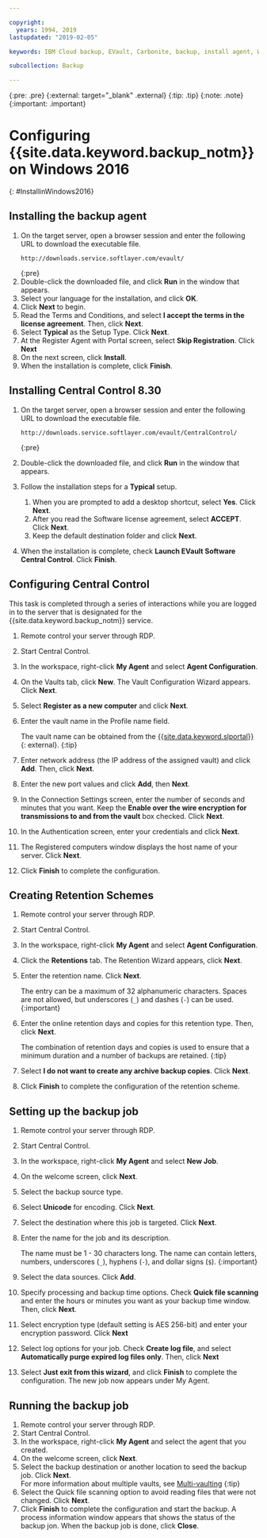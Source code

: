 ```yaml
---

copyright:
  years: 1994, 2019
lastupdated: "2019-02-05"

keywords: IBM Cloud backup, EVault, Carbonite, backup, install agent, Windows

subcollection: Backup

---
```

{:pre: .pre}
{:external: target="_blank" .external}
{:tip: .tip}
{:note: .note}
{:important: .important}

# Configuring {{site.data.keyword.backup_notm}} on Windows 2016
{: #InstallinWindows2016}

## Installing the backup agent

1. On the target server, open a browser session and enter the following URL to download the executable file.
   ```
   http://downloads.service.softlayer.com/evault/
   ```
   {:pre}
2. Double-click the downloaded file, and click **Run** in the window that appears.
3. Select your language for the installation, and click **OK**.
4. Click **Next** to begin.
5. Read the Terms and Conditions, and select **I accept the terms in the license agreement**. Then, click **Next**.
6. Select **Typical** as the Setup Type. Click **Next**.
7. At the Register Agent with Portal screen, select **Skip Registration**. Click **Next**
8. On the next screen, click **Install**.
9. When the installation is complete, click **Finish**.

## Installing Central Control 8.30

1. On the target server, open a browser session and enter the following URL to download the executable file.

   ```
   http://downloads.service.softlayer.com/evault/CentralControl/
   ```
   {:pre}

2. Double-click the downloaded file, and click **Run** in the window that appears.
3. Follow the installation steps for a **Typical** setup.
   1. When you are prompted to add a desktop shortcut, select **Yes**. Click **Next**.
   2. After you read the Software license agreement, select **ACCEPT**. Click **Next**.
   3. Keep the default destination folder and click **Next**.
4. When the installation is complete, check **Launch EVault Software Central Control**. Click **Finish**.


## Configuring Central Control

This task is completed through a series of interactions while you are logged in to the server that is designated for the {{site.data.keyword.backup_notm}} service.

1. Remote control your server through RDP.
2. Start Central Control.
3. In the workspace, right-click **My Agent** and select **Agent Configuration**.
4. On the Vaults tab, click **New**. The Vault Configuration Wizard appears. Click **Next**.
5. Select **Register as a new computer** and click **Next**.
6. Enter the vault name in the Profile name field.

   The vault name can be obtained from the [{{site.data.keyword.slportal}}](https://control.softlayer.com/){: external}.
   {:tip}
6. Enter network address (the IP address of the assigned vault) and click **Add**. Then, click **Next**.
7. Enter the new port values and click **Add**, then **Next**.
8. In the Connection Settings screen, enter the number of seconds and minutes that you want. Keep the **Enable over the wire encryption for transmissions to and from the vault** box checked. Click **Next**.
9. In the Authentication screen, enter your credentials and click **Next**.
10. The Registered computers window displays the host name of your server. Click **Next**.
11.	Click **Finish** to complete the configuration.


## Creating Retention Schemes

1. Remote control your server through RDP.
2. Start Central Control.
3. In the workspace, right-click **My Agent** and select **Agent Configuration**.
4. Click the **Retentions** tab. The Retention Wizard appears, click **Next**.
5. Enter the retention name. Click **Next**.<br/>

   The entry can be a maximum of 32 alphanumeric characters. Spaces are not allowed, but underscores (`_`) and dashes (`-`) can be used.
   {:important}
6. Enter the online retention days and copies for this retention type. Then, click **Next**.<br/>

   The combination of retention days and copies is used to ensure that a minimum duration and a number of backups are retained.
   {:tip}
7. Select **I do not want to create any archive backup copies**. Click **Next**.
8. Click **Finish** to complete the configuration of the retention scheme.


## Setting up the backup job

1. Remote control your server through RDP.
2. Start Central Control.
3. In the workspace, right-click **My Agent** and select **New Job**.
4. On the welcome screen, click **Next**.
5. Select the backup source type.
6. Select **Unicode** for encoding. Click **Next**.
7. Select the destination where this job is targeted. Click **Next**.
8. Enter the name for the job and its description.<br/>

   The name must be 1 - 30 characters long. The name can contain letters, numbers, underscores (`_`), hyphens (`-`), and dollar signs (`$`).
   {:important}
9. Select the data sources. Click **Add**.
10. Specify processing and backup time options. Check **Quick file scanning** and enter the hours or minutes you want as your backup time window. Then, click **Next**.
11. Select encryption type (default setting is AES 256-bit) and enter your encryption password. Click **Next**
12. Select log options for your job. Check **Create log file**, and select **Automatically purge expired log files only**. Then, click **Next**
13. Select **Just exit from this wizard**, and click **Finish** to complete the configuration. The new job now appears under My Agent.


## Running the backup job

1. Remote control your server through RDP.
2. Start Central Control.
3. In the workspace, right-click **My Agent** and select the agent that you created.
4. On the welcome screen, click **Next**.
5. Select the backup destination or another location to seed the backup job. Click **Next**.<br/>
   For more information about multiple vaults, see [Multi-vaulting](/docs/infrastructure/Backup?topic=Backup-multivault)
   {:tip}
6. Select the Quick file scanning option to avoid reading files that were not changed. Click **Next**.
7. Click **Finish** to complete the configuration and start the backup. A process information window appears that shows the status of the backup jon. When the backup job is done, click **Close**.

